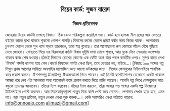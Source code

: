 <div align=center><h2 align=center>বিয়ের কার্ড: সুজন যায়েদ</h4><h3 align=center>নিজস্ব প্রতিবেদক</h3>
</div>

জোহরার বিয়ের কার্ডটা দেখছে বিষাদ। ঠিক যেমন পরিকল্পনা করেছিল ওরা। কার্ড হবে হালকা নীল রঙের আর ভেতরে বইয়ের ভাজে রাখা থাকবে শুকনো গোলাপ পাপড়ি।বিষাদের রুমের দেয়াল প্রায়ই বর্ষার সময় ভিজে থাকে। পলেস্তারার চুনখসা দেয়াল থেকে সুখ খসে পড়বে তারপরও, তারা স্বপ্ন বুনেছে। তার অগোছালো রুম কোমরে আঁচল বেঁধে গুছিয়ে দেবে জোহরা। গোছাতে গিয়ে ওর বিরক্তভরা কণ্ঠটা বিষাদ দুষ্টুমি মাখা চোখে শুনবে, আর বুকে টেনে নেওয়ার অপেক্ষায় থাকবে কাজ শেষ হওয়ার।হঠাৎই বিষাদের চোখের কোণের এক ফোঁটা অশ্রু ঝরে পড়ল কার্ডটির ওপর। সুন্দর হাতে লেখা 'বিষাদ' শব্দটা ঝাপসা হয়ে গেল।কার্ডে বিষাদের নামটা লেখা ছিল, তবে ভেতরে নয়, বাইরে...।[নিয়ম: ১০০ শব্দের গল্প লিখুন প্রথম আলোর সাহিত্য অনলাইন ম্যাগাজিন অন্য আলো ডটকমের জন্য। নিজের ফেসবুকের টাইমলাইনে পাবলিক করে প্রকাশ করুন। #শশব্দগল্প #ছোট্টগল্প #অন্যআলো দিতে পারেন। এই তিনটা হ্যাশট্যাশগের যেকোনো একটা থাকলে আমরা ধরে নেব এটা আপনারা অন্য আলোডট কমে প্রকাশ করতে দিতে রাজি আছেন। আপনি গল্প লিখে ফেসবুকের সাত বন্ধুকে চ্যালেঞ্জ জানাবেন। তাঁদের ট্যাগ করবেন। যাঁদের ট্যাগ করবেন, তাঁরা আবার শত শব্দের একটা গল্প নিজেদের টাইমলাইনে পোস্ট করবেন। আর নিয়মকানুনগুলো গল্পের নিচে কপি পেস্ট করে দেবেন। পেশাদার লেখক হতে হবে, এমন নয়। বরং নতুন প্রতিভা, নতুন লেখক লেখা শুরু করুক...। কেউ সরাসরিও লেখা পাঠাতে পারেন: info@onnoalo.com alimazij@gmail.com]

